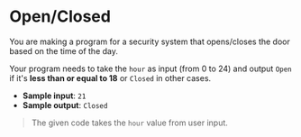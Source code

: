 # Open/Closed

You are making a program for a security system that opens/closes the door based on the time of the day.

Your program needs to take the `hour` as input (from 0 to 24) and output `Open` if it's **less than or equal to 18** or `Closed` in other cases.

- **Sample input**: `21`
- **Sample output**: `Closed`

>The given code takes the `hour` value from user input.